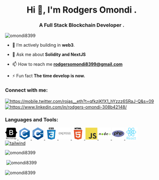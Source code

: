 <h1 align="center">Hi 👋, I'm Rodgers Omondi .</h1>
<h3 align="center">A Full Stack Blockchain Developer .</h3>

<p align="left"> <img src="https://komarev.com/ghpvc/?username=omondi8399&label=Profile%20views&color=0e75b6&style=flat" alt="omondi8399" /> </p>


- 🌱 I’m actively building in  **web3**.

- 💬 Ask me about **Solidity and NextJS**

- 📫 How to reach me **rodgersomondi8399@gmail.com**

- ⚡ Fun fact **The time develop is now.**

<h3 align="left">Connect with me:</h3>
<p align="left">
<a href="https://mobile.twitter.com/rojas__eth?t=qfkzjKfX1_hYzzz6SRaJ-Q&s=09" target="blank"><img align="center" src="https://raw.githubusercontent.com/rahuldkjain/github-profile-readme-generator/master/src/images/icons/Social/twitter.svg" alt="https://mobile.twitter.com/rojas__eth?t=qfkzjKfX1_hYzzz6SRaJ-Q&s=09" height="30" width="40" /></a>
<a href="https://www.linkedin.com/in/rodgers-omondi-308b42148" target="blank"><img align="center" src="https://raw.githubusercontent.com/rahuldkjain/github-profile-readme-generator/master/src/images/icons/Social/linked-in-alt.svg" alt="https://www.linkedin.com/in/rodgers-omondi-308b42148/" height="30" width="40" /></a>
</p>

<h3 align="left">Languages and Tools:</h3>
<p align="left"> <a href="https://getbootstrap.com" target="_blank" rel="noreferrer"> <img src="https://raw.githubusercontent.com/devicons/devicon/master/icons/bootstrap/bootstrap-plain-wordmark.svg" alt="bootstrap" width="40" height="40"/> </a> <a href="https://www.cprogramming.com/" target="_blank" rel="noreferrer"> <img src="https://raw.githubusercontent.com/devicons/devicon/master/icons/c/c-original.svg" alt="c" width="40" height="40"/> </a> <a href="https://www.w3schools.com/cpp/" target="_blank" rel="noreferrer"> <img src="https://raw.githubusercontent.com/devicons/devicon/master/icons/cplusplus/cplusplus-original.svg" alt="cplusplus" width="40" height="40"/> </a> <a href="https://www.w3schools.com/css/" target="_blank" rel="noreferrer"> <img src="https://raw.githubusercontent.com/devicons/devicon/master/icons/css3/css3-original-wordmark.svg" alt="css3" width="40" height="40"/> </a> <a href="https://expressjs.com" target="_blank" rel="noreferrer"> <img src="https://raw.githubusercontent.com/devicons/devicon/master/icons/express/express-original-wordmark.svg" alt="express" width="40" height="40"/> </a> <a href="https://www.w3.org/html/" target="_blank" rel="noreferrer"> <img src="https://raw.githubusercontent.com/devicons/devicon/master/icons/html5/html5-original-wordmark.svg" alt="html5" width="40" height="40"/> </a> <a href="https://developer.mozilla.org/en-US/docs/Web/JavaScript" target="_blank" rel="noreferrer"> <img src="https://raw.githubusercontent.com/devicons/devicon/master/icons/javascript/javascript-original.svg" alt="javascript" width="40" height="40"/> </a> <a href="https://nodejs.org" target="_blank" rel="noreferrer"> <img src="https://raw.githubusercontent.com/devicons/devicon/master/icons/nodejs/nodejs-original-wordmark.svg" alt="nodejs" width="40" height="40"/> </a> <a href="https://www.php.net" target="_blank" rel="noreferrer"> <img src="https://raw.githubusercontent.com/devicons/devicon/master/icons/php/php-original.svg" alt="php" width="40" height="40"/> </a> <a href="https://reactjs.org/" target="_blank" rel="noreferrer"> <img src="https://raw.githubusercontent.com/devicons/devicon/master/icons/react/react-original-wordmark.svg" alt="react" width="40" height="40"/> </a> <a href="https://tailwindcss.com/" target="_blank" rel="noreferrer"> <img src="https://www.vectorlogo.zone/logos/tailwindcss/tailwindcss-icon.svg" alt="tailwind" width="40" height="40"/> </a> </p>

<p><img align="left" src="https://github-readme-stats.vercel.app/api/top-langs?username=omondi8399&show_icons=true&locale=en&layout=compact" alt="omondi8399" /></p><br>

<p>&nbsp;<img align="center" src="https://github-readme-stats.vercel.app/api?username=omondi8399&show_icons=true&locale=en" alt="omondi8399" /></p>

<p><img align="center" src="https://github-readme-streak-stats.herokuapp.com/?user=omondi8399&" alt="omondi8399" /></p>
